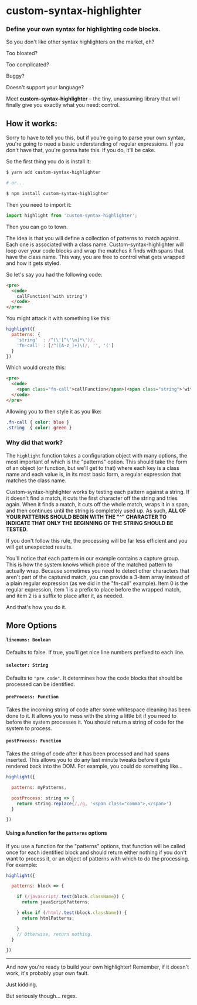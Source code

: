 # custom-syntax-highlighter

### Define your own syntax for highlighting code blocks.

So you don't like other syntax highlighters on the market, eh?

Too bloated?

Too complicated?

Buggy?

Doesn't support your language?

Meet **custom-syntax-highlighter** – the tiny, unassuming library that will finally give you exactly what you need: control.

## How it works:

Sorry to have to tell you this, but if you're going to parse your own syntax, you're going to need a basic understanding of regular expressions. If you don't have that, you're gonna hate this. If you do, it'll be cake.

So the first thing you do is install it:

```bash
$ yarn add custom-syntax-highlighter

# or...

$ npm install custom-syntax-highlighter
```

Then you need to import it:

```javascript
import highlight from 'custom-syntax-highlighter';
```

Then you can go to town.

The idea is that you will define a collection of patterns to match against. Each one is associated with a class name. Custom-syntax-highlighter will loop over your code blocks and wrap the matches it finds with spans that have the class name. This way, you are free to control what gets wrapped and how it gets styled.

So let's say you had the following code:

```html
<pre>
  <code>
    callFunction('with string')
  </code>
</pre>
```

You might attack it with something like this:

```javascript
highlight({
  patterns: {
    'string'  : /^(\'[^\'\n]*\')/,
    'fn-call' : [/^([A-z_]+)\(/, '', '(']
  }
})
```

Which would create this:

```html
<pre>
  <code>
    <span class="fn-call">callFunction</span>(<span class="string">'with string'</span>)
  </code>
</pre>
```

Allowing you to then style it as you like:

```css
.fn-call { color: blue }
.string  { color: green }
```

### Why did that work?

The `highlight` function takes a configuration object with many options, the most important of which is the "patterns" option. This should take the form of an object (or function, but we'll get to that) where each key is a class name and each value is, in its most basic form, a regular expression that matches the class name.

Custom-syntax-highlighter works by testing each pattern against a string. If it doesn't find a match, it cuts the first character off the string and tries again. When it finds a match, it cuts off the whole match, wraps it in a span, and then continues until the string is completely used up. As such, **ALL OF YOUR PATTERNS SHOULD BEGIN WITH THE "^" CHARACTER TO INDICATE THAT ONLY THE BEGINNING OF THE STRING SHOULD BE TESTED**.

If you don't follow this rule, the processing will be far less efficient and you will get unexpected results.

You'll notice that each pattern in our example contains a capture group. This is how the system knows which piece of the matched pattern to actually wrap. Because sometimes you need to detect other characters that aren't part of the captured match, you can provide a 3-item array instead of a plain regular expression (as we did in the "fn-call" example). Item 0 is the regular expression, item 1 is a prefix to place before the wrapped match, and item 2 is a suffix to place after it, as needed.

And that's how you do it.

## More Options

#### `linenums: Boolean`

Defaults to false. If true, you'll get nice line numbers prefixed to each line.

#### `selector: String`

Defaults to `"pre code"`. It determines how the code blocks that should be processed can be identified.

#### `preProcess: Function`

Takes the incoming string of code after some whitespace cleaning has been done to it. It allows you to mess with the string a little bit if you need to before the system processes it. You should return a string of code for the system to process.

#### `postProcess: Function`

Takes the string of code after it has been processed and had spans inserted. This allows you to do any last minute tweaks before it gets rendered back into the DOM. For example, you could do something like...

```javascript
highlight({

  patterns: myPatterns,

  postProcess: string => {
    return string.replace(/,/g, '<span class="comma">,</span>')
  }

})
```

#### Using a function for the `patterns` options

If you use a function for the "patterns" options, that function will be called once for each identified block and should return either nothing if you don't want to process it, or an object of patterns with which to do the processing. For example:

```javascript
highlight({

  patterns: block => {

    if (/javascript/.test(block.className)) {
      return javaScriptPatterns;

    } else if (/html/.test(block.className)) {
      return htmlPatterns;

    }
    // Otherwise, return nothing.
  }

})
```

---

And now you're ready to build your own highlighter! Remember, if it doesn't work, it's probably your own fault.

Just kidding.

But seriously though... regex.
